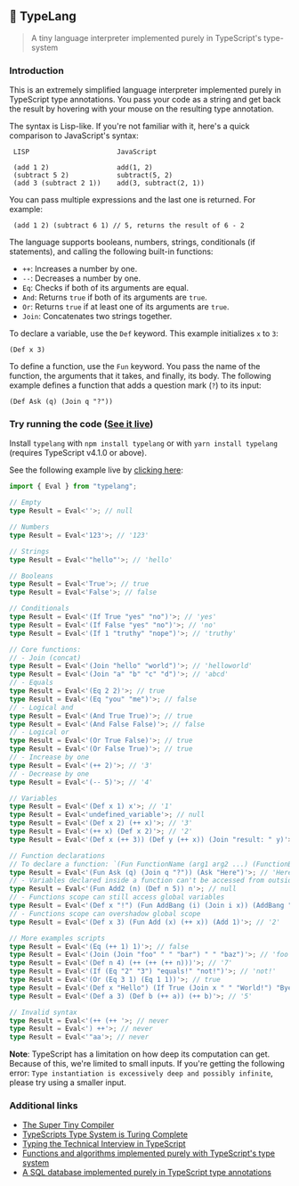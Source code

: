 ## 🌳 TypeLang

> A tiny language interpreter implemented purely in TypeScript's type-system

### Introduction

This is an extremely simplified language interpreter implemented purely in TypeScript type annotations. You pass your code as a string and get back the result by hovering with your mouse on the resulting type annotation.

The syntax is Lisp-like. If you're not familiar with it, here's a quick comparison to JavaScript's syntax:

```
 LISP                      JavaScript

 (add 1 2)                 add(1, 2)
 (subtract 5 2)            subtract(5, 2)
 (add 3 (subtract 2 1))    add(3, subtract(2, 1))
```

You can pass multiple expressions and the last one is returned. For example:

```
 (add 1 2) (subtract 6 1) // 5, returns the result of 6 - 2
```

The language supports booleans, numbers, strings, conditionals (if statements), and calling the following built-in functions:

- `++`: Increases a number by one.
- `--`: Decreases a number by one.
- `Eq`: Checks if both of its arguments are equal.
- `And`: Returns `true` if both of its arguments are `true`.
- `Or`: Returns `true` if at least one of its arguments are `true`.
- `Join`: Concatenates two strings together.

To declare a variable, use the `Def` keyword. This example initializes `x` to `3`:

```
(Def x 3)
```

To define a function, use the `Fun` keyword. You pass the name of the function, the arguments that it takes, and finally, its body. The following example defines a function that adds a question mark (`?`) to its input:

```
(Def Ask (q) (Join q "?"))
```

### Try running the code ([See it live]())

Install `typelang` with `npm install typelang` or with `yarn install typelang` (requires TypeScript v4.1.0 or above).

See the following example live by [clicking here]():

```typescript
import { Eval } from "typelang";

// Empty
type Result = Eval<''>; // null

// Numbers
type Result = Eval<'123'>; // '123'

// Strings
type Result = Eval<'"hello"'>; // 'hello'

// Booleans
type Result = Eval<'True'>; // true
type Result = Eval<'False'>; // false

// Conditionals
type Result = Eval<'(If True "yes" "no")'>; // 'yes'
type Result = Eval<'(If False "yes" "no")'>; // 'no'
type Result = Eval<'(If 1 "truthy" "nope")'>; // 'truthy'

// Core functions:
// - Join (concat)
type Result = Eval<'(Join "hello" "world")'>; // 'helloworld'
type Result = Eval<'(Join "a" "b" "c" "d")'>; // 'abcd'
// - Equals
type Result = Eval<'(Eq 2 2)'>; // true
type Result = Eval<'(Eq "you" "me")'>; // false
// - Logical and
type Result = Eval<'(And True True)'>; // true
type Result = Eval<'(And False False)'>; // false
// - Logical or
type Result = Eval<'(Or True False)'>; // true
type Result = Eval<'(Or False True)'>; // true
// - Increase by one
type Result = Eval<'(++ 2)'>; // '3'
// - Decrease by one
type Result = Eval<'(-- 5)'>; // '4'

// Variables
type Result = Eval<'(Def x 1) x'>; // '1'
type Result = Eval<'undefined_variable'>; // null
type Result = Eval<'(Def x 2) (++ x)'>; // '3'
type Result = Eval<'(++ x) (Def x 2)'>; // '2'
type Result = Eval<'(Def x (++ 3)) (Def y (++ x)) (Join "result: " y)'>; // 'result: 5'

// Function declarations
// To declare a function: `(Fun FunctionName (arg1 arg2 ...) (FunctionBody))`
type Result = Eval<'(Fun Ask (q) (Join q "?")) (Ask "Here")'>; // 'Here?'
// - Variables declared inside a function can't be accessed from outside
type Result = Eval<'(Fun Add2 (n) (Def n 5)) n'>; // null
// - Functions scope can still access global variables
type Result = Eval<'(Def x "!") (Fun AddBang (i) (Join i x)) (AddBang "hey")'>; // 'hey!'
// - Functions scope can overshadow global scope
type Result = Eval<'(Def x 3) (Fun Add (x) (++ x)) (Add 1)'>; // '2'

// More examples scripts
type Result = Eval<'(Eq (++ 1) 1)'>; // false
type Result = Eval<'(Join (Join "foo" " " "bar") " " "baz")'>; // 'foo bar baz'
type Result = Eval<'(Def n 4) (++ (++ (++ n)))'>; // '7'
type Result = Eval<'(If (Eq "2" "3") "equals!" "not!")'>; // 'not!'
type Result = Eval<'(Or (Eq 3 1) (Eq 1 1))'>; // true
type Result = Eval<'(Def x "Hello") (If True (Join x " " "World!") "Bye!")'>; // 'Hello World!'
type Result = Eval<'(Def a 3) (Def b (++ a)) (++ b)'>; // '5'

// Invalid syntax
type Result = Eval<'(++ (++ '>; // never
type Result = Eval<') ++'>; // never
type Result = Eval<'"aa'>; // never
```

**Note**: TypeScript has a limitation on how deep its computation can get. Because of this, we're limited to small inputs. If you're getting the following error: `Type instantiation is excessively deep and possibly infinite`, please try using a smaller input.

### Additional links

- [The Super Tiny Compiler](https://github.com/jamiebuilds/the-super-tiny-compiler)
- [TypeScripts Type System is Turing Complete](https://github.com/microsoft/TypeScript/issues/14833)
- [Typing the Technical Interview in TypeScript](https://gal.hagever.com/posts/typing-the-technical-interview-in-typescript/)
- [Functions and algorithms implemented purely with TypeScript's type system](https://github.com/ronami/meta-typing)
- [A SQL database implemented purely in TypeScript type annotations](https://github.com/codemix/ts-sql)
